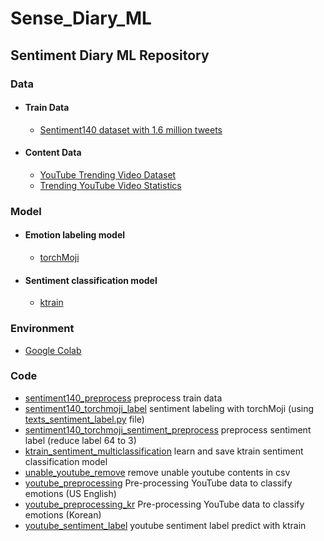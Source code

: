 # Sense_Diary_ML

## Sentiment Diary ML Repository

### Data

* #### Train Data 
  * [Sentiment140 dataset with 1.6 million tweets](https://www.kaggle.com/kazanova/sentiment140)
* #### Content Data
  * [YouTube Trending Video Dataset](https://www.kaggle.com/rsrishav/youtube-trending-video-dataset)
  * [Trending YouTube Video Statistics](https://www.kaggle.com/datasnaek/youtube-new)

### Model
* #### Emotion labeling model
  * [torchMoji](https://github.com/huggingface/torchMoji)
* #### Sentiment classification model
  * [ktrain](https://github.com/amaiya/ktrain)

### Environment
* [Google Colab](https://colab.research.google.com/notebooks/welcome.ipynb?hl=ko)

### Code
* [sentiment140_preprocess](sentiment140_preprocess.ipynb) preprocess train data 
* [sentiment140_torchmoji_label](sentiment140_torchmoji_label.ipynb) sentiment labeling with torchMoji (using [texts_sentiment_label.py](/torchMoji/examples/texts_sentiment_label.py) file)
* [sentiment140_torchmoji_sentiment_preprocess](sentiment140_torchmoji_sentiment_preprocess.ipynb) preprocess sentiment label (reduce label 64 to 3)
* [ktrain_sentiment_multiclassification](ktrain_sentiment_multiclassification.ipynb) learn and save ktrain sentiment classification model
* [unable_youtube_remove](unable_youtube_remove.ipynb) remove unable youtube contents in csv
* [youtube_preprocessing](youtube_preprocessing.ipynb) Pre-processing YouTube data to classify emotions (US English)
* [youtube_preprocessing_kr](youtube_preprocessing_kr.ipynb) Pre-processing YouTube data to classify emotions (Korean)
* [youtube_sentiment_label](youtube_sentiment_label.ipynb) youtube sentiment label predict with ktrain 
